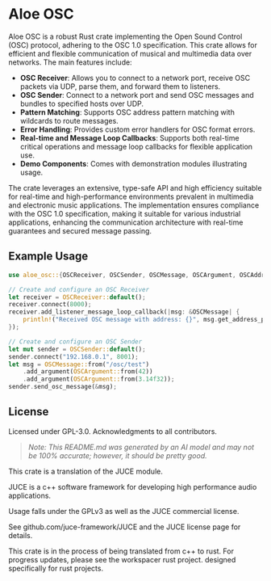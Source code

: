 # Aloe OSC

Aloe OSC is a robust Rust crate implementing the Open Sound Control (OSC) protocol, adhering to the OSC 1.0 specification. This crate allows for efficient and flexible communication of musical and multimedia data over networks. The main features include:

- **OSC Receiver**: Allows you to connect to a network port, receive OSC packets via UDP, parse them, and forward them to listeners.
- **OSC Sender**: Connect to a network port and send OSC messages and bundles to specified hosts over UDP.
- **Pattern Matching**: Supports OSC address pattern matching with wildcards to route messages.
- **Error Handling**: Provides custom error handlers for OSC format errors.
- **Real-time and Message Loop Callbacks**: Supports both real-time critical operations and message loop callbacks for flexible application use.
- **Demo Components**: Comes with demonstration modules illustrating usage.

The crate leverages an extensive, type-safe API and high efficiency suitable for real-time and high-performance environments prevalent in multimedia and electronic music applications. The implementation ensures compliance with the OSC 1.0 specification, making it suitable for various industrial applications, enhancing the communication architecture with real-time guarantees and secured message passing.

## Example Usage
```rust
use aloe_osc::{OSCReceiver, OSCSender, OSCMessage, OSCArgument, OSCAddress, OSCBundle};

// Create and configure an OSC Receiver
let receiver = OSCReceiver::default();
receiver.connect(8000);
receiver.add_listener_message_loop_callback(|msg: &OSCMessage| {
    println!("Received OSC message with address: {}", msg.get_address_pattern());
});

// Create and configure an OSC Sender
let mut sender = OSCSender::default();
sender.connect("192.168.0.1", 8001);
let msg = OSCMessage::from("/osc/test")
    .add_argument(OSCArgument::from(42))
    .add_argument(OSCArgument::from(3.14f32));
sender.send_osc_message(&msg);
```

## License
Licensed under GPL-3.0. Acknowledgments to all contributors.

> _Note: This README.md was generated by an AI model and may not be 100% accurate; however, it should be pretty good._

This crate is a translation of the JUCE module.

JUCE is a c++ software framework for developing high performance audio applications.

Usage falls under the GPLv3 as well as the JUCE commercial license.

See github.com/juce-framework/JUCE and the JUCE license page for details.

This crate is in the process of being translated from c++ to rust. For progress updates, please see the workspacer rust project. designed specifically for rust projects.

